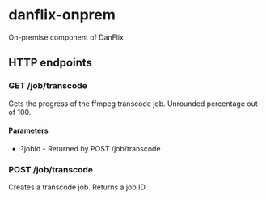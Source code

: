 # danflix-onprem
On-premise component of DanFlix

## HTTP endpoints

### GET /job/transcode
Gets the progress of the ffmpeg transcode job.  Unrounded percentage out of 100.

#### Parameters
- ?jobId - Returned by POST /job/transcode

### POST /job/transcode
Creates a transcode job.  Returns a job ID.